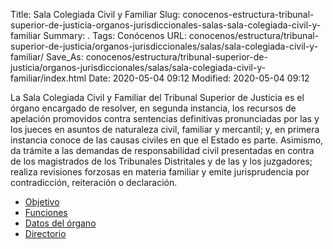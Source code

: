 Title: Sala Colegiada Civil y Familiar
Slug: conocenos-estructura-tribunal-superior-de-justicia-organos-jurisdiccionales-salas-sala-colegiada-civil-y-familiar
Summary: .
Tags: Conócenos
URL: conocenos/estructura/tribunal-superior-de-justicia/organos-jurisdiccionales/salas/sala-colegiada-civil-y-familiar/
Save_As: conocenos/estructura/tribunal-superior-de-justicia/organos-jurisdiccionales/salas/sala-colegiada-civil-y-familiar/index.html
Date: 2020-05-04 09:12
Modified: 2020-05-04 09:12


La Sala Colegiada Civil y Familiar del Tribunal Superior de Justicia es el órgano encargado de resolver, en segunda instancia, los recursos de apelación promovidos contra sentencias definitivas pronunciadas por las y los jueces en asuntos de naturaleza civil, familiar y mercantil; y, en primera instancia conoce de las causas civiles en que el Estado es parte. Asimismo, da trámite a las demandas de responsabilidad civil presentadas en contra de los magistrados de los Tribunales Distritales y de las y los juzgadores; realiza revisiones forzosas en materia familiar y emite jurisprudencia por contradicción, reiteración o declaración.

* [Objetivo](objetivo/)
* [Funciones](funciones/)
* [Datos del órgano](datos-del-organo/)
* [Directorio](directorio/)



